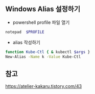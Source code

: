## Windows Alias 설정하기

- powershell profile 파일 열기
```bash
notepad  $PROFILE
```

- alias 작성하기
```bash
function Kube-Ctl { & kubectl $args }
New-Alias -Name k -Value Kube-Ctl
```

## 참고

https://atelier-kakaru.tistory.com/43
